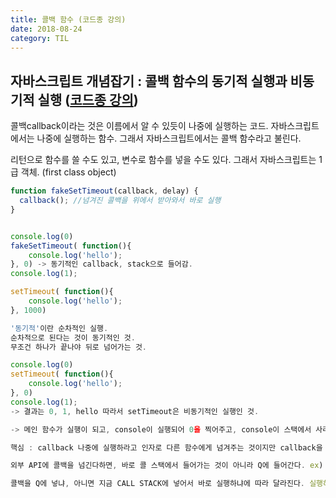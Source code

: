 ```yaml
---
title: 콜백 함수 (코드종 강의)
date: 2018-08-24
category: TIL
---
```


## 자바스크립트 개념잡기 : 콜백 함수의 동기적 실행과 비동기적 실행 ([코드종 강의](https://www.youtube.com/watch?v=j0Viy3v97gY))

콜백callback이라는 것은 이름에서 알 수 있듯이 나중에 실행하는 코드. 자바스크립트에서는 나중에 실행하는 함수. 그래서 자바스크립트에서는 콜백 함수라고 불린다.

리턴으로 함수를 쓸 수도 있고, 변수로 함수를 넣을 수도 있다. 그래서 자바스크립트는 1급 객체. (first class object)

```javascript
function fakeSetTimeout(callback, delay) {
  callback(); //넘겨진 콜백을 위에서 받아와서 바로 실행
}


console.log(0)
fakeSetTimeout( function(){
    console.log('hello');
}, 0) -> 동기적인 callback, stack으로 들어감.
console.log(1);

setTimeout( function(){
    console.log('hello');
}, 1000)

'동기적'이란 순차적인 실행.
순차적으로 된다는 것이 동기적인 것.
무조건 하나가 끝나야 뒤로 넘어가는 것.

console.log(0)
setTimeout( function(){
    console.log('hello');
}, 0)
console.log(1);
-> 결과는 0, 1, hello 따라서 setTimeout은 비동기적인 실행인 것.

-> 메인 함수가 실행이 되고, console이 실행되어 0을 찍어주고, console이 스택에서 사라진다. 그 다음에 setTimeout이란 자바스크립트 인터페이스(API)를 호출한다. 0초 뒤에 실행하는 것이 아니라 Q에다가 callback을 넣어준다. setTimeout 호출이 끝나면 main으로 돌아오고, 그 다음에 console 1이 찍히고, 메인 함수가 끝난다. 스택에서는 현재 아무 것도 없다. Q를 살피고, Q에 있던 콜백을 stack으로 데려와서 console.log을 실행하게 되고 hello가 출력한다.

핵심 : callback 나중에 실행하라고 인자로 다른 함수에게 넘겨주는 것이지만 callback을 받는 그 함수가 어떻게 받느냐에 따라서 동기적일 수도, 비동기적일 수도 있다.

외부 API에 콜백을 넘긴다하면, 바로 콜 스택에서 들어가는 것이 아니라 Q에 들어간다. ex) button의 onclick. DOM은 외부다. DOM은 자바스크립트 내부가 아니라 자바스크립트 외부에 있는 다른 세계. 버튼을 클릭하면 Q에 넣는다.

콜백을 Q에 넣냐, 아니면 지금 CALL STACK에 넣어서 바로 실행하냐에 따라 달라진다. 실행하는 함수가 Q에 들어가는지 STACK에 들어가는지는 알아둘 필요가 있다.
```
